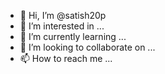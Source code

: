 - 👋 Hi, I’m @satish20p
- 👀 I’m interested in ...
- 🌱 I’m currently learning ...
- 💞️ I’m looking to collaborate on ...
- 📫 How to reach me ...

<!---
satish20p/satish20p is a ✨ special ✨ repository because its `README.md` (this file) appears on your GitHub profile.
You can click the Preview link to take a look at your changes.
--->
